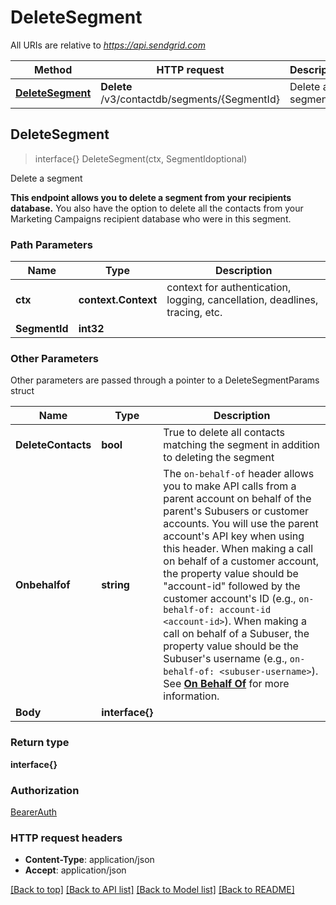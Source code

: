 # DeleteSegment

All URIs are relative to *https://api.sendgrid.com*

Method | HTTP request | Description
------------- | ------------- | -------------
[**DeleteSegment**](DeleteSegment.md#DeleteSegment) | **Delete** /v3/contactdb/segments/{SegmentId} | Delete a segment



## DeleteSegment

> interface{} DeleteSegment(ctx, SegmentIdoptional)

Delete a segment

**This endpoint allows you to delete a segment from your recipients database.**  You also have the option to delete all the contacts from your Marketing Campaigns recipient database who were in this segment.

### Path Parameters


Name | Type | Description
------------- | ------------- | -------------
**ctx** | **context.Context** | context for authentication, logging, cancellation, deadlines, tracing, etc.
**SegmentId** | **int32** | 

### Other Parameters

Other parameters are passed through a pointer to a DeleteSegmentParams struct


Name | Type | Description
------------- | ------------- | -------------
**DeleteContacts** | **bool** | True to delete all contacts matching the segment in addition to deleting the segment
**Onbehalfof** | **string** | The `on-behalf-of` header allows you to make API calls from a parent account on behalf of the parent's Subusers or customer accounts. You will use the parent account's API key when using this header. When making a call on behalf of a customer account, the property value should be \"account-id\" followed by the customer account's ID (e.g., `on-behalf-of: account-id <account-id>`). When making a call on behalf of a Subuser, the property value should be the Subuser's username (e.g., `on-behalf-of: <subuser-username>`). See [**On Behalf Of**](https://docs.sendgrid.com/api-reference/how-to-use-the-sendgrid-v3-api/on-behalf-of) for more information.
**Body** | **interface{}** | 

### Return type

**interface{}**

### Authorization

[BearerAuth](../README.md#BearerAuth)

### HTTP request headers

- **Content-Type**: application/json
- **Accept**: application/json

[[Back to top]](#) [[Back to API list]](../README.md#documentation-for-api-endpoints)
[[Back to Model list]](../README.md#documentation-for-models)
[[Back to README]](../README.md)

